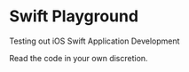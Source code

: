 # Swift Playground

Testing out iOS Swift Application Development

Read the code in your own discretion.
